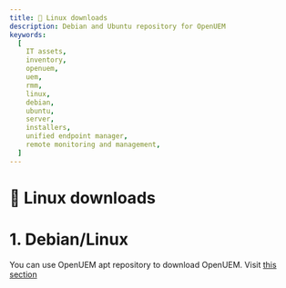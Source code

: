 ```yaml
---
title: 🐧 Linux downloads
description: Debian and Ubuntu repository for OpenUEM
keywords:
  [
    IT assets,
    inventory,
    openuem,
    uem,
    rmm,
    linux,
    debian,
    ubuntu,
    server,
    installers,
    unified endpoint manager,
    remote monitoring and management,
  ]
---
```


# 🐧 Linux downloads

# 1. Debian/Linux

You can use OpenUEM apt repository to download OpenUEM. Visit [this section](/docs/Installation/Server/linux#1-adding-the-repository)
